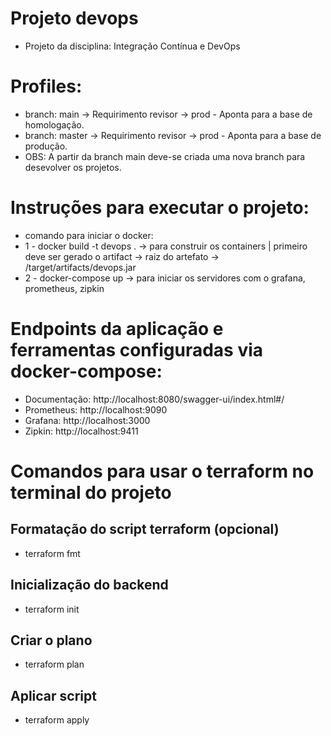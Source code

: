 # Projeto devops

- Projeto da disciplina: Integração Contínua e DevOps

# Profiles:

- branch: main -> Requirimento revisor -> prod - Aponta para a base de homologação.
- branch: master -> Requirimento revisor -> prod - Aponta para a base de produção.
- OBS: A partir da branch main deve-se criada uma nova branch para desevolver os projetos. 

# Instruções para executar o projeto:

- comando para iniciar o docker:
- 1 - docker build -t devops .  -> para construir os containers | primeiro deve ser gerado o artifact -> raiz do artefato -> /target/artifacts/devops.jar 
- 2 - docker-compose up  -> para iniciar os servidores com o grafana, prometheus, zipkin

# Endpoints da aplicação e ferramentas configuradas via docker-compose:

- Documentação: http://localhost:8080/swagger-ui/index.html#/
- Prometheus: http://localhost:9090
- Grafana: http://localhost:3000
- Zipkin: http://localhost:9411

# Comandos para usar o terraform no terminal do projeto
## Formatação do script terraform (opcional)
- terraform fmt
## Inicialização do backend
- terraform init
## Criar o plano
- terraform plan
## Aplicar script
- terraform apply
